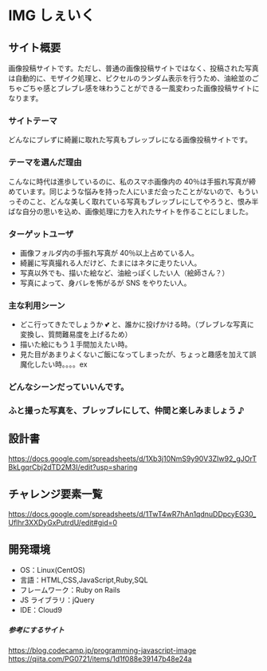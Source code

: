 # IMG しぇいく

## サイト概要

画像投稿サイトです。ただし、普通の画像投稿サイトではなく、投稿された写真は自動的に、モザイク処理と、ピクセルのランダム表示を行うため、油絵並のごちゃごちゃ感とブレブレ感を味わうことができる一風変わった画像投稿サイトになります。

### サイトテーマ

どんなにブレずに綺麗に取れた写真もブレッブレになる画像投稿サイトです。

### テーマを選んだ理由

こんなに時代は進歩しているのに、私のスマホ画像内の 40％は手振れ写真が締めています。同じような悩みを持った人にいまだ会ったことがないので、もういっそのこと、どんな美しく取れている写真もブレッブレにしてやろうと、恨み半ばな自分の思いを込め、画像処理に力を入れたサイトを作ることにしました。

### ターゲットユーザ

- 画像フォルダ内の手振れ写真が 40％以上占めている人。
- 綺麗に写真撮れる人だけど、たまにはネタに走りたい人。
- 写真以外でも、描いた絵など、油絵っぽくしたい人（絵師さん？）
- 写真によって、身バレを怖がるが SNS をやりたい人。

### 主な利用シーン

- どこ行ってきたでしょうか 💕 と、誰かに投げかける時。（ブレブレな写真に変換し、質問難易度を上げるため）
- 描いた絵にもう１手間加えたい時。
- 見た目があまりよくないご飯になってしまったが、ちょっと趣感を加えて誤魔化したい時。。。。ex

### どんなシーンだっていいんです。
### ふと撮った写真を、ブレッブレにして、仲間と楽しみましょう ♪

## 設計書

https://docs.google.com/spreadsheets/d/1Xb3j10NmS9y90V3ZIw92_gJOrTBkLgqrCbj2dTD2M3I/edit?usp=sharing

## チャレンジ要素一覧

https://docs.google.com/spreadsheets/d/1TwT4wR7hAn1qdnuDDpcyEG30_Uflhr3XXDyGxPutrdU/edit#gid=0

## 開発環境

- OS：Linux(CentOS)
- 言語：HTML,CSS,JavaScript,Ruby,SQL
- フレームワーク：Ruby on Rails
- JS ライブラリ：jQuery
- IDE：Cloud9

##### 参考にするサイト

https://blog.codecamp.jp/programming-javascript-image
https://qiita.com/PG0721/items/1d1f088e39147b48e24a
